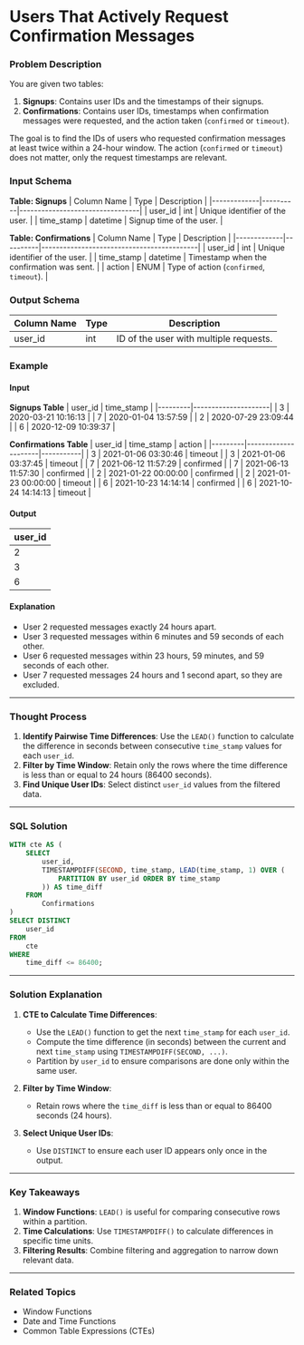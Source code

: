# Users That Actively Request Confirmation Messages

### Problem Description
You are given two tables:
1. **Signups**: Contains user IDs and the timestamps of their signups.
2. **Confirmations**: Contains user IDs, timestamps when confirmation messages were requested, and the action taken (`confirmed` or `timeout`).

The goal is to find the IDs of users who requested confirmation messages at least twice within a 24-hour window. The action (`confirmed` or `timeout`) does not matter, only the request timestamps are relevant.

### Input Schema
**Table: Signups**
| Column Name | Type     | Description                     |
|-------------|----------|---------------------------------|
| user_id     | int      | Unique identifier of the user.  |
| time_stamp  | datetime | Signup time of the user.        |

**Table: Confirmations**
| Column Name | Type     | Description                               |
|-------------|----------|-------------------------------------------|
| user_id     | int      | Unique identifier of the user.            |
| time_stamp  | datetime | Timestamp when the confirmation was sent. |
| action      | ENUM     | Type of action (`confirmed`, `timeout`).  |

### Output Schema
| Column Name | Type | Description                            |
|-------------|------|----------------------------------------|
| user_id     | int  | ID of the user with multiple requests. |

### Example
#### Input
**Signups Table**
| user_id | time_stamp          |
|---------|---------------------|
| 3       | 2020-03-21 10:16:13 |
| 7       | 2020-01-04 13:57:59 |
| 2       | 2020-07-29 23:09:44 |
| 6       | 2020-12-09 10:39:37 |

**Confirmations Table**
| user_id | time_stamp          | action    |
|---------|---------------------|-----------|
| 3       | 2021-01-06 03:30:46 | timeout   |
| 3       | 2021-01-06 03:37:45 | timeout   |
| 7       | 2021-06-12 11:57:29 | confirmed |
| 7       | 2021-06-13 11:57:30 | confirmed |
| 2       | 2021-01-22 00:00:00 | confirmed |
| 2       | 2021-01-23 00:00:00 | timeout   |
| 6       | 2021-10-23 14:14:14 | confirmed |
| 6       | 2021-10-24 14:14:13 | timeout   |

#### Output
| user_id |
|---------|
| 2       |
| 3       |
| 6       |

#### Explanation
- User 2 requested messages exactly 24 hours apart.
- User 3 requested messages within 6 minutes and 59 seconds of each other.
- User 6 requested messages within 23 hours, 59 minutes, and 59 seconds of each other.
- User 7 requested messages 24 hours and 1 second apart, so they are excluded.

---

### Thought Process
1. **Identify Pairwise Time Differences**: Use the `LEAD()` function to calculate the difference in seconds between consecutive `time_stamp` values for each `user_id`.
2. **Filter by Time Window**: Retain only the rows where the time difference is less than or equal to 24 hours (86400 seconds).
3. **Find Unique User IDs**: Select distinct `user_id` values from the filtered data.

---

### SQL Solution
```sql
WITH cte AS (
    SELECT 
        user_id,
        TIMESTAMPDIFF(SECOND, time_stamp, LEAD(time_stamp, 1) OVER (
            PARTITION BY user_id ORDER BY time_stamp
        )) AS time_diff
    FROM 
        Confirmations
)
SELECT DISTINCT 
    user_id
FROM 
    cte
WHERE 
    time_diff <= 86400;
```

---

### Solution Explanation
1. **CTE to Calculate Time Differences**:
   - Use the `LEAD()` function to get the next `time_stamp` for each `user_id`.
   - Compute the time difference (in seconds) between the current and next `time_stamp` using `TIMESTAMPDIFF(SECOND, ...)`.
   - Partition by `user_id` to ensure comparisons are done only within the same user.

2. **Filter by Time Window**:
   - Retain rows where the `time_diff` is less than or equal to 86400 seconds (24 hours).

3. **Select Unique User IDs**:
   - Use `DISTINCT` to ensure each user ID appears only once in the output.

---

### Key Takeaways
1. **Window Functions**: `LEAD()` is useful for comparing consecutive rows within a partition.
2. **Time Calculations**: Use `TIMESTAMPDIFF()` to calculate differences in specific time units.
3. **Filtering Results**: Combine filtering and aggregation to narrow down relevant data.

---

### Related Topics
- Window Functions
- Date and Time Functions
- Common Table Expressions (CTEs)
